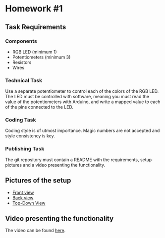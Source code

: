 
# Homework #1

## Task Requirements

### Components
- RGB LED (minimum 1)
- Potentiometers (minimum 3)
- Resistors
- Wires


### Technical Task
Use a separate potentiometer to control each of the colors of the RGB LED.
The LED must be controlled with software, meaning you must read the value of the potentiometers with Arduino, and write a mapped value to each of the pins connected to the LED.

### Coding Task
Coding style is of utmost importance. Magic numbers are not accepted and style consistency is key.

### Publishing Task
The git repository must contain a README with the requirements, setup pictures and a video presenting the functionality.


## Pictures of the setup
- [Front view](https://github.com/MadalinaKopacz/IntroductionToRobotics/blob/main/LabHomeworks/Homework%231/Setup_Pictures/FrontView.jpg)
- [Back view](https://github.com/MadalinaKopacz/IntroductionToRobotics/blob/main/LabHomeworks/Homework%231/Setup_Pictures/BackView.jpg)
- [Top-Down View](https://github.com/MadalinaKopacz/IntroductionToRobotics/blob/main/LabHomeworks/Homework%231/Setup_Pictures/TopDownView.jpg)


## Video presenting the functionality
The video can be found [here](https://youtu.be/IT1rydAFlZk).
